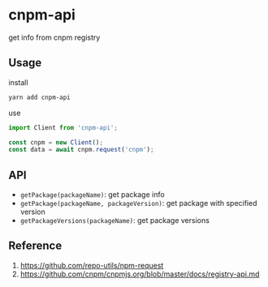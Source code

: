 # cnpm-api

get info from cnpm registry

## Usage

install

```bash
yarn add cnpm-api
```

use

```js
import Client from 'cnpm-api';

const cnpm = new Client();
const data = await cnpm.request('cnpm');
```

## API

- `getPackage(packageName)`: get package info
- `getPackage(packageName, packageVersion)`: get package with specified version
- `getPackageVersions(packageName)`: get package versions

## Reference

1. https://github.com/repo-utils/npm-request
2. https://github.com/cnpm/cnpmjs.org/blob/master/docs/registry-api.md
